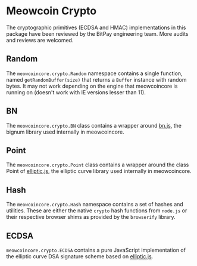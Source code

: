 # Meowcoin Crypto
The cryptographic primitives (ECDSA and HMAC) implementations in this package have been reviewed by the BitPay engineering team. More audits and reviews are welcomed.

## Random
The `meowcoincore.crypto.Random` namespace contains a single function, named `getRandomBuffer(size)` that returns a `Buffer` instance with random bytes. It may not work depending on the engine that meowcoincore is running on (doesn't work with IE versions lesser than 11).

## BN
The `meowcoincore.crypto.BN` class contains a wrapper around [bn.js](https://github.com/indutny/bn.js), the bignum library used internally in meowcoincore.

## Point
The `meowcoincore.crypto.Point` class contains a wrapper around the class Point of [elliptic.js](https://github.com/indutny/elliptic), the elliptic curve library used internally in meowcoincore.

## Hash
The `meowcoincore.crypto.Hash` namespace contains a set of hashes and utilities. These are either the native `crypto` hash functions from `node.js` or their respective browser shims as provided by the `browserify` library.

## ECDSA
`meowcoincore.crypto.ECDSA` contains a pure JavaScript implementation of the elliptic curve DSA signature scheme based on [elliptic.js](https://github.com/indutny/elliptic).
